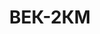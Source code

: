 ---
lang: ru
layout: featured
title: ВЕК-2КМ
max_weight: 2
icon: /assets/img/products/vek-15D-20D-30K.png
description: "Диапазон: 20кг...3т </br>Высота цифры индикатора: 45мм</br>Цена деления: 1кг</br>Масса весов: 12кг</br>Длина весов: 530мм</br>Цена*: 11810грн"
---